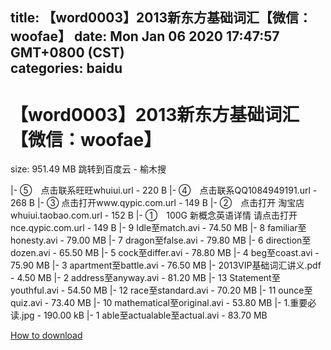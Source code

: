 
title: 【word0003】2013新东方基础词汇【微信：woofae】
date: Mon Jan 06 2020 17:47:57 GMT+0800 (CST)    
categories: baidu
---

# 【word0003】2013新东方基础词汇【微信：woofae】
size: 951.49 MB
 跳转到百度云 - 榆木搜
 
|- ⑤　点击联系旺旺whuiui.url - 220 B
|- ④　点击联系QQ1084949191.url - 268 B
|- ③   点击打开www.qypic.com.url - 149 B
|- ②　点击打开 淘宝店whuiui.taobao.com.url - 152 B
|- ①　100G 新概念英语详情 请点击打开nce.qypic.com.url - 149 B
|- 9 Idle至match.avi - 74.50 MB
|- 8 familiar至honesty.avi - 79.00 MB
|- 7 dragon至false.avi - 79.80 MB
|- 6 direction至dozen.avi - 65.50 MB
|- 5 cock至differ.avi - 78.80 MB
|- 4 beg至coast.avi - 75.90 MB
|- 3 apartment至battle.avi - 76.50 MB
|- 2013VIP基础词汇讲义.pdf - 4.50 MB
|- 2 address至anyway.avi - 81.20 MB
|- 13 Statement至youthful.avi - 54.50 MB
|- 12 race至standard.avi - 70.20 MB
|- 11 ounce至quiz.avi - 73.40 MB
|- 10 mathematical至original.avi - 53.80 MB
|- 1.重要必读.jpg - 190.00 kB
|- 1 able至actualable至actual.avi - 83.70 MB

[How to download](https://bpcam.bemobtrk.com/go/2ceec3aa-1ca2-46d6-b9ff-aaa5c184517c?jno=3137)